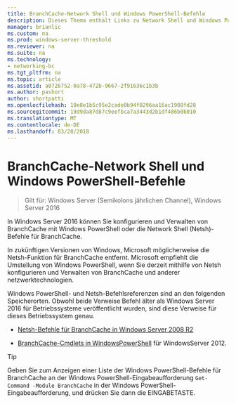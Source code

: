 ```yaml
---
title: BranchCache-Network Shell und Windows PowerShell-Befehle
description: Dieses Thema enthält Links zu Network Shell und Windows PowerShell-Befehl Verweise auf Ressourcen für BranchCache in Windows Server 2016
manager: brianlic
ms.custom: na
ms.prod: windows-server-threshold
ms.reviewer: na
ms.suite: na
ms.technology:
- networking-bc
ms.tgt_pltfrm: na
ms.topic: article
ms.assetid: a0726752-0a78-472b-9667-2f91636c1b3b
ms.author: pashort
author: shortpatti
ms.openlocfilehash: 10e8e1b5c95e2cade0b94f0296aa16ac1908fd28
ms.sourcegitcommit: 19d9da87d87c9eefbca7a3443d2b1df486b0b010
ms.translationtype: MT
ms.contentlocale: de-DE
ms.lasthandoff: 03/28/2018
---
```

# <a name="branchcache-network-shell-and-windows-powershell-commands"></a>BranchCache-Network Shell und Windows PowerShell-Befehle

>Gilt für: Windows Server (Semikolons jährlichen Channel), Windows Server 2016

In Windows Server 2016 können Sie konfigurieren und Verwalten von BranchCache mit Windows PowerShell oder die Network Shell (Netsh)-Befehle für BranchCache.  
  
In zukünftigen Versionen von Windows, Microsoft möglicherweise die Netsh-Funktion für BranchCache entfernt. Microsoft empfiehlt die Umstellung von Windows PowerShell, wenn Sie derzeit mithilfe von Netsh konfigurieren und Verwalten von BranchCache und anderer netzwerktechnologien.  
  
Windows PowerShell- und Netsh-Befehlsreferenzen sind an den folgenden Speicherorten. Obwohl beide Verweise Befehl älter als Windows Server 2016 für Betriebssysteme veröffentlicht wurden, sind diese Verweise für dieses Betriebssystem genau.  
  
-   [Netsh-Befehle für BranchCache in Windows Server 2008 R2](https://technet.microsoft.com/library/dd979561(v=ws.10))  
  
-   [BranchCache-Cmdlets in WindowsPowerShell](https://technet.microsoft.com/library/hh848392.aspx) für WindowsServer 2012.  
  
> [!TIP]  
> Geben Sie zum Anzeigen einer Liste der Windows PowerShell-Befehle für BranchCache an der Windows PowerShell-Eingabeaufforderung `Get-Command -Module BranchCache` in der Windows PowerShell-Eingabeaufforderung, und drücken Sie dann die EINGABETASTE.  
  


